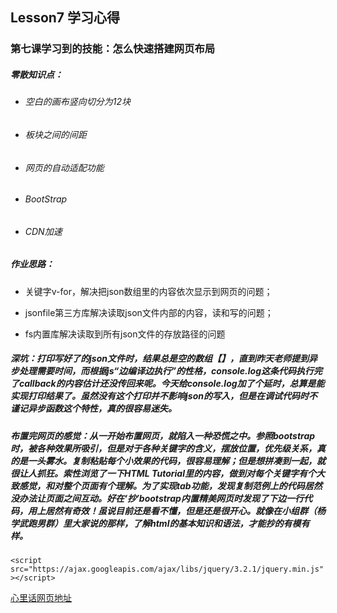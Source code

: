 ## Lesson7 学习心得

### 第七课学习到的技能：怎么快速搭建网页布局

##### 零散知识点：

- ###### 空白的画布竖向切分为12块


- ###### 板块之间的间距


- ###### 网页的自动适配功能


- ###### BootStrap


- ###### CDN加速

##### 作业思路：

- 关键字v-for，解决把json数组里的内容依次显示到网页的问题；


- jsonfile第三方库解决读取json文件内部的内容，读和写的问题；


- fs内置库解决读取到所有json文件的存放路径的问题

##### 深坑：打印写好了的json文件时，结果总是空的数组【】，直到昨天老师提到异步处理需要时间，而根据js“边编译边执行”的性格，console.log这条代码执行完了callback的内容估计还没传回来呢。今天给console.log加了个延时，总算是能实现打印结果了。虽然没有这个打印并不影响json的写入，但是在调试代码时不谨记异步函数这个特性，真的很容易迷失。

##### 布置完网页的感觉：从一开始布置网页，就陷入一种恐慌之中。参照bootstrap时，被各种效果所吸引，但是对于各种关键字的含义，摆放位置，优先级关系，真的是一头雾水。复制粘贴每个小效果的代码，很容易理解；但是想拼凑到一起，就很让人抓狂。索性浏览了一下HTML Tutorial里的内容，做到对每个关键字有个大致感觉，和对整个页面有个理解。为了实现tab功能，发现复制范例上的代码居然没办法让页面之间互动。好在‘抄’bootstrap内置精美网页时发现了下边一行代码，用上居然有奇效！虽说目前还是看不懂，但是还是很开心。就像在小组群（杨学武跑男群）里大家说的那样，了解html的基本知识和语法，才能抄的有模有样。

`<script src="https://ajax.googleapis.com/ajax/libs/jquery/3.2.1/jquery.min.js"></script>`

 [心里话网页地址]( https://tal170809.github.io/JSNote/)



